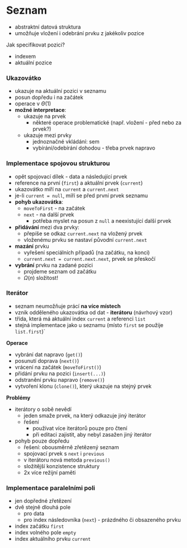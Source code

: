 # Seznam

- abstraktní datová struktura
- umožňuje vložení i odebrání prvku z jakékoliv pozice

Jak specifikovat pozici?
- indexem
- aktuální pozice

### Ukazovátko

- ukazuje na aktuální pozici v seznamu
- posun dopředu i na začátek
- operace v $\Theta(1)$
- **možné interpretace**:
	- ukazuje na prvek
		- některé operace problematické (např. vložení - před nebo za prvek?)
	- ukazuje mezi prvky
		- jednoznačné vkládání: sem
		- vybírání/odebírání dohodou - třeba prvek napravo

### Implementace spojovou strukturou

- opět spojovací dílek - data a následující prvek
- reference na první (`first`) a aktuální prvek (`current`)
- ukazovátko míří na `current` a `current.next`
- je-li `current = null`, míří se před první prvek seznamu
- **pohyb ukazovátka**:
	- `moveToFirst` - na začátek
	- `next` - na další prvek
		- potřeba myslet na posun z `null` a neexistující další prvek
- **přidávání** mezi dva prvky:
	- přepíše se odkaz `current.next` na vložený prvek
	- vloženému prvku se nastaví původní `current.next`
- **mazání** prvku
	- vyřešení speciálních případů (na začátku, na konci)
	- `current.next = current.next.next`, prvek se přeskočí
- **vybrání** prvku na zadané pozici
	- projdeme seznam od začátku
	- $\Omega(n)$ složitost!

### Iterátor

- seznam neumožňuje prácí **na více místech**
- vznik odděleného ukazovátka od dat - **iterátoru** (návrhový vzor)
- třída, která má aktuální index `current` a referenci `list`
- stejná implementace jako u seznamu (místo `first` se použije `list.first`)`

**Operace**
- vybrání dat napravo (`get()`)
- posunutí doprava (`next()`)
- vrácení na začátek (`moveToFirst()`)
- přidání prvku na pozici (`insert(...)`)
- odstranění prvku napravo (`remove()`)
- vytvoření klonu (`clone()`), který ukazuje na stejný prvek

**Problémy**
- iterátory o sobě nevědí
	- jeden smaže prvek, na který odkazuje jiný iterátor
	- řešení
		- používat více iterátorů pouze pro čtení
		- při editaci zajistit, aby nebyl zasažen jiný iterátor 
- pohyb pouze dopředu
	- řešení: obousměrně zřetězený seznam
	- spojovací prvek s `next` i `previous `
	- v iterátoru nová metoda `previous()`
	- složitější konzistence struktury
	- 2x více režijní paměti

### Implementace paralelními poli

- jen dopředné zřetězení
- dvě stejně dlouhá pole
	- pro data
	- pro index následovníka (`next`) - prázdného či obsazeného prvku
- index začátku `first`
- index volného pole `empty`
- index aktuálního prvku `current`
